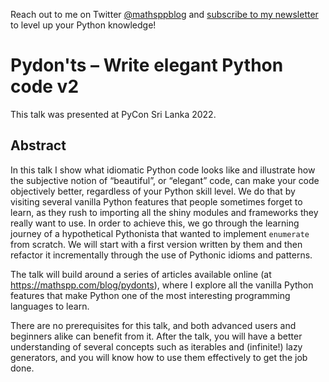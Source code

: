 Reach out to me on Twitter [@mathsppblog](https://twitter.com/mathsppblog)
and [subscribe to my newsletter](https://mathspp.com/subscribe) to level up your Python knowledge!

# Pydon'ts – Write elegant Python code v2

This talk was presented at PyCon Sri Lanka 2022.


## Abstract

In this talk I show what idiomatic Python code looks like and illustrate how the subjective notion of “beautiful”, or “elegant” code, can make your code objectively better, regardless of your Python skill level.
We do that by visiting several vanilla Python features that people sometimes forget to learn, as they rush to importing all the shiny modules and frameworks they really want to use. In order to achieve this, we go through the learning journey of a hypothetical Pythonista that wanted to implement `enumerate` from scratch. We will start with a first version written by them and then refactor it incrementally through the use of Pythonic idioms and patterns.

The talk will build around a series of articles available online (at https://mathspp.com/blog/pydonts), where I explore all the vanilla Python features that make Python one of the most interesting programming languages to learn.

There are no prerequisites for this talk, and both advanced users and beginners alike can benefit from it.
After the talk, you will have a better understanding of several concepts such as iterables and (infinite!) lazy generators, and you will know how to use them effectively to get the job done.


[twitter]: https://twitter.com/mathsppblog
